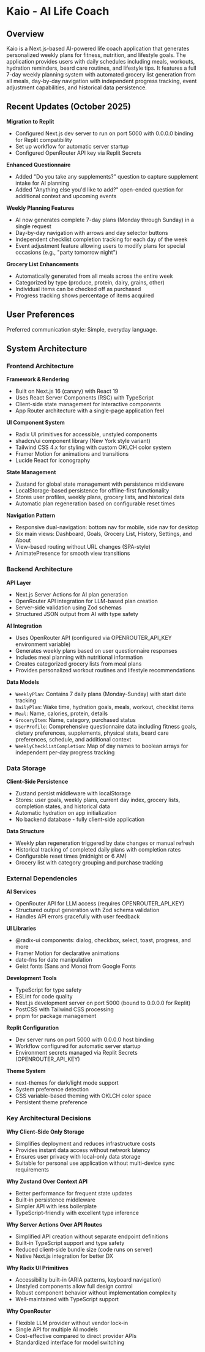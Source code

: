 # Kaio - AI Life Coach

## Overview

Kaio is a Next.js-based AI-powered life coach application that generates personalized weekly plans for fitness, nutrition, and lifestyle goals. The application provides users with daily schedules including meals, workouts, hydration reminders, beard care routines, and lifestyle tips. It features a full 7-day weekly planning system with automated grocery list generation from all meals, day-by-day navigation with independent progress tracking, event adjustment capabilities, and historical data persistence.

## Recent Updates (October 2025)

**Migration to Replit**
- Configured Next.js dev server to run on port 5000 with 0.0.0.0 binding for Replit compatibility
- Set up workflow for automatic server startup
- Configured OpenRouter API key via Replit Secrets

**Enhanced Questionnaire**
- Added "Do you take any supplements?" question to capture supplement intake for AI planning
- Added "Anything else you'd like to add?" open-ended question for additional context and upcoming events

**Weekly Planning Features**
- AI now generates complete 7-day plans (Monday through Sunday) in a single request
- Day-by-day navigation with arrows and day selector buttons
- Independent checklist completion tracking for each day of the week
- Event adjustment feature allowing users to modify plans for special occasions (e.g., "party tomorrow night")

**Grocery List Enhancements**
- Automatically generated from all meals across the entire week
- Categorized by type (produce, protein, dairy, grains, other)
- Individual items can be checked off as purchased
- Progress tracking shows percentage of items acquired

## User Preferences

Preferred communication style: Simple, everyday language.

## System Architecture

### Frontend Architecture

**Framework & Rendering**
- Built on Next.js 16 (canary) with React 19
- Uses React Server Components (RSC) with TypeScript
- Client-side state management for interactive components
- App Router architecture with a single-page application feel

**UI Component System**
- Radix UI primitives for accessible, unstyled components
- shadcn/ui component library (New York style variant)
- Tailwind CSS 4.x for styling with custom OKLCH color system
- Framer Motion for animations and transitions
- Lucide React for iconography

**State Management**
- Zustand for global state management with persistence middleware
- LocalStorage-based persistence for offline-first functionality
- Stores user profiles, weekly plans, grocery lists, and historical data
- Automatic plan regeneration based on configurable reset times

**Navigation Pattern**
- Responsive dual-navigation: bottom nav for mobile, side nav for desktop
- Six main views: Dashboard, Goals, Grocery List, History, Settings, and About
- View-based routing without URL changes (SPA-style)
- AnimatePresence for smooth view transitions

### Backend Architecture

**API Layer**
- Next.js Server Actions for AI plan generation
- OpenRouter API integration for LLM-based plan creation
- Server-side validation using Zod schemas
- Structured JSON output from AI with type safety

**AI Integration**
- Uses OpenRouter API (configured via OPENROUTER_API_KEY environment variable)
- Generates weekly plans based on user questionnaire responses
- Includes meal planning with nutritional information
- Creates categorized grocery lists from meal plans
- Provides personalized workout routines and lifestyle recommendations

**Data Models**
- `WeeklyPlan`: Contains 7 daily plans (Monday-Sunday) with start date tracking
- `DailyPlan`: Wake time, hydration goals, meals, workout, checklist items
- `Meal`: Name, calories, protein, details
- `GroceryItem`: Name, category, purchased status
- `UserProfile`: Comprehensive questionnaire data including fitness goals, dietary preferences, supplements, physical stats, beard care preferences, schedule, and additional context
- `WeeklyChecklistCompletion`: Map of day names to boolean arrays for independent per-day progress tracking

### Data Storage

**Client-Side Persistence**
- Zustand persist middleware with localStorage
- Stores: user goals, weekly plans, current day index, grocery lists, completion states, and historical data
- Automatic hydration on app initialization
- No backend database - fully client-side application

**Data Structure**
- Weekly plan regeneration triggered by date changes or manual refresh
- Historical tracking of completed daily plans with completion rates
- Configurable reset times (midnight or 6 AM)
- Grocery list with category grouping and purchase tracking

### External Dependencies

**AI Services**
- OpenRouter API for LLM access (requires OPENROUTER_API_KEY)
- Structured output generation with Zod schema validation
- Handles API errors gracefully with user feedback

**UI Libraries**
- @radix-ui components: dialog, checkbox, select, toast, progress, and more
- Framer Motion for declarative animations
- date-fns for date manipulation
- Geist fonts (Sans and Mono) from Google Fonts

**Development Tools**
- TypeScript for type safety
- ESLint for code quality
- Next.js development server on port 5000 (bound to 0.0.0.0 for Replit)
- PostCSS with Tailwind CSS processing
- pnpm for package management

**Replit Configuration**
- Dev server runs on port 5000 with 0.0.0.0 host binding
- Workflow configured for automatic server startup
- Environment secrets managed via Replit Secrets (OPENROUTER_API_KEY)

**Theme System**
- next-themes for dark/light mode support
- System preference detection
- CSS variable-based theming with OKLCH color space
- Persistent theme preference

### Key Architectural Decisions

**Why Client-Side Only Storage**
- Simplifies deployment and reduces infrastructure costs
- Provides instant data access without network latency
- Ensures user privacy with local-only data storage
- Suitable for personal use application without multi-device sync requirements

**Why Zustand Over Context API**
- Better performance for frequent state updates
- Built-in persistence middleware
- Simpler API with less boilerplate
- TypeScript-friendly with excellent type inference

**Why Server Actions Over API Routes**
- Simplified API creation without separate endpoint definitions
- Built-in TypeScript support and type safety
- Reduced client-side bundle size (code runs on server)
- Native Next.js integration for better DX

**Why Radix UI Primitives**
- Accessibility built-in (ARIA patterns, keyboard navigation)
- Unstyled components allow full design control
- Robust component behavior without implementation complexity
- Well-maintained with TypeScript support

**Why OpenRouter**
- Flexible LLM provider without vendor lock-in
- Single API for multiple AI models
- Cost-effective compared to direct provider APIs
- Standardized interface for model switching